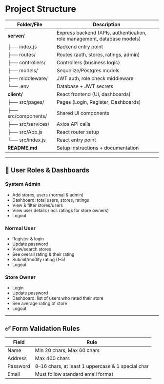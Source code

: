 # Project Structure

| Folder/File   | Description |
|---------------|-------------|
| **server/**   | Express backend (APIs, authentication, role management, database models) |
| ├── index.js  | Backend entry point |
| ├── routes/   | Routes (auth, stores, ratings, admin) |
| ├── controllers/ | Controllers (business logic) |
| ├── models/   | Sequelize/Postgres models |
| ├── middleware/ | JWT auth, role check middleware |
| └── .env      | Database + JWT secrets |
| **client/**   | React frontend (UI, dashboards) |
| ├── src/pages/ | Pages (Login, Register, Dashboards) |
| ├── src/components/ | Shared UI components |
| ├── src/services/ | Axios API calls |
| ├── src/App.js | React router setup |
| └── src/index.js | React entry point |
| **README.md** | Setup instructions + documentation |

---

## 👤 User Roles & Dashboards
### System Admin
- Add stores, users (normal & admin)
- Dashboard: total users, stores, ratings
- View & filter stores/users
- View user details (incl. ratings for store owners)
- Logout

### Normal User
- Register & login
- Update password
- View/search stores
- See overall rating & their rating
- Submit/modify rating (1–5)
- Logout

### Store Owner
- Login
- Update password
- Dashboard: list of users who rated their store
- See average rating of store
- Logout

---

## ✅ Form Validation Rules
| Field    | Rule |
|----------|------|
| Name     | Min 20 chars, Max 60 chars |
| Address  | Max 400 chars |
| Password | 8–16 chars, at least 1 uppercase & 1 special char |
| Email    | Must follow standard email format |
